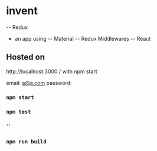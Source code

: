 # invent

  -- Redux
- an app using
  -- Material
  -- Redux Middlewares
  -- React

## Hosted on

http://localhost:3000 / with npm start

email: a@a.com
password:

### `npm start`

### `npm test`

### ``

### `npm run build`
